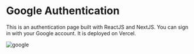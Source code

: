 # Google Authentication

This is an authentication page built with ReactJS and NextJS. You can sign in with your Google account. It is deployed on Vercel. 

![google](https://github.com/SALVADORPOETA/Google-auth-sm/assets/71913145/581a8289-5a21-4f04-8a5a-34d190c98858)
